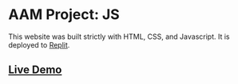 # AAM Project: JS

This website was built strictly with HTML, CSS, and Javascript.
It is deployed to [Replit](https://replit.com).

## [Live Demo](https://replit.com/@lacymorrow/project-004#index.html)
